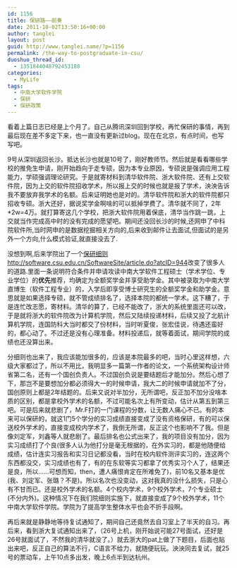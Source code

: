 ```yaml
---
id: 1156
title: 保研路——前奏
date: 2011-10-02T13:50:16+00:00
author: tanglei
layout: post
guid: http://www.tanglei.name/?p=1156
permalink: /the-way-to-postgraduate-in-csu/
duoshuo_thread_id:
  - 1351844048792453188
categories:
  - MyLife
tags:
  - 中南大学软件学院
  - 保研
  - 保研政策
---
```

看着上篇日志已经是上个月了。自己从腾讯深圳回到学校，再忙保研的事情，再到最后现在差不多定下来，也一直没有更新过blog。现在在北京，有点时间，也写写吧。

9号从深圳返回长沙。抵达长沙也就是10号了，刚好教师节。然后就是看看哪些学校的推免生申请，刚开始趋向于走专硕，因为本专业原因，专硕说是强调应用工程能力，学硕强调理论研究。于是就寄材料到清华软件院、浙大软件院、还有上交软件院，因为上交的软件院招收学术，所以报上交的时候也就是报了学术，泱泱告诉我不要放弃我学术的名额。后来证明她也是对的。清华软件院和浙大的软件院都只招收专硕。浙大还好，据说奖学金啊啥的可以抵掉学费了。清华就不同了，2年*2w=4万。就打算寄这几个学校，把浙大软件院用着保底，清华当作跳一跳，上交就当作完成高中时的没有完成的愿望吧。期间还没回长沙的时候,还网申了中科院软件所,当时网申的是数据挖掘相关方向的,后来收到邮件让去面试,但面试的是另外一个方向,什么模式验证,就直接没去了.

没想到啊,后来学院出了一个[保研细则](http://software.csu.edu.cn/SoftwareSite/article.do?atcID=944)<http://software.csu.edu.cn/SoftwareSite/article.do?atcID=944>改变了很多人的道路.里面一条说明符合条件并申请攻读中南大学软件工程硕士（学术学位、专业学位）的**优先**推荐，均确定为全额奖学金并享受助学金。其中被录取为中南大学直博生（软件工程专业）的，入学后即享受博士研究生的全额奖学金和助学金。意思就是如果选择专硕，就不管成绩排名了，选择本院的都统一学术。这下糟了，于是连忙改志愿，寄材料。清华的算了，已经不能改了，浙大的系统里面还可以改，于是就将浙大的软件院改为计算机学院，然后又陆续投递材料，后续又投了北航计算机学院，连国防科大当时都交了份材料，当时听夏俊，张宏佳说，待遇还蛮好的，都心动了。不过还是没有心理准备。材料投递后，就等着面试，期间学院的成绩也还没算出来。

分细则也出来了，我应该能加很多的，应该是本院最多的吧，当时心里这样想，六级大家都过了，所以不用比，我明显多一篇第一作者的论文，一个系统架构设计师省第二名，还有一个国创负责人。不过国创负说是要结题后才能加分。然后心想了下，那岂不是要想加分都必须得大一的时候申请，我大二的时候申请就加不了分，国创原则上都是2年结题的。后来又说对半加分，无所谓吧，反正加不加分没啥本质的区别，都是拿校外学术的名额，不过可能名次上有所变动，估计从第五到第三吧。可是后来就悲剧了，Mr.F打的一门课程的分数，让无数人痛心不已。有的本来可以保研的，就这1门5个学分的实习成绩直接变成了没有资格保研，有的可以保送校外学术的，直接变成校内学术了，我倒无所谓，反正这个也影响不了我。但是像刘定军，刘鑫等人就悲剧了。最后排名也公式出来了，我的项目没有加分，因为实习成绩打了个良(很多人认为他打分是毫无根据的，在外实习的，都是他随便给成绩，估计连实习报告和实习日记都没看，当时在校内软件测评实习的，连这两个东西都没交，实习成绩也有了，有的在东软等实习都拿了优秀实习个人了，结果还是良，所以……可想而知，then，遭人痛恨肯定在所难免了)，前10名又基本是优(我、刘定军、张璐？不是)。所以名次也没变动，这对我真的没什么损失，只是心有不甘而已。还是校外学术的名额。4个校内学术，9个校外学术，7个专业硕士(不分内外)。这种情况下在我们院细则实施下，就直接变成了9个校外学术，11个中南大学软件学院。学院为了提高学生整体水平也会不折手段啊。

再后来就是静静地等待复试通知了，期间自己还竟然去自习室上了半天的自习。再后来，看到浙大复试通知出来了，（26号上机，刚开始说可能27号面试，还好是26号就面试了，不然我的清华就没了。）就去浙大的pat上做了下题目，后面也贴出来吧，反正自己的算法不行，C语言不给力，就随便玩玩。泱泱同去复试，就25号的票动车，上午10点多出发，晚上6点半到达杭州。